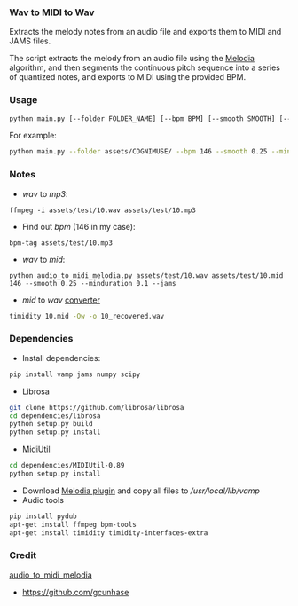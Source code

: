 ### Wav to MIDI to Wav
Extracts the melody notes from an audio file and exports them to MIDI and JAMS files.

The script extracts the melody from an audio file using the [Melodia](http://mtg.upf.edu/technologies/melodia) algorithm, and then segments the continuous pitch sequence into a series of quantized notes, and exports to MIDI using the provided BPM.

### Usage
```bash
python main.py [--folder FOLDER_NAME] [--bpm BPM] [--smooth SMOOTH] [--minduration MINDURATION] [--jams]
```
For example:
```bash
python main.py --folder assets/COGNIMUSE/ --bpm 146 --smooth 0.25 --minduration 0.1 --jams
```

### Notes
* *wav* to *mp3*:
```
ffmpeg -i assets/test/10.wav assets/test/10.mp3
```
* Find out *bpm* (146 in my case):
```
bpm-tag assets/test/10.mp3
```
* *wav* to *mid*:
```
python audio_to_midi_melodia.py assets/test/10.wav assets/test/10.mid 146 --smooth 0.25 --minduration 0.1 --jams
```
* *mid* to *wav* [converter](https://www.zamzar.com/convert/midi-to-wav/)
```bash
timidity 10.mid -Ow -o 10_recovered.wav
```

### Dependencies
* Install dependencies:
```bash
pip install vamp jams numpy scipy
```
* Librosa
```bash
git clone https://github.com/librosa/librosa
cd dependencies/librosa
python setup.py build
python setup.py install
```
* [MidiUtil](https://code.google.com/p/midiutil/)
```bash
cd dependencies/MIDIUtil-0.89
python setup.py install
```
* Download [Melodia plugin](http://mtg.upf.edu/technologies/melodia) and copy all files to */usr/local/lib/vamp*
* Audio tools
```bash
pip install pydub
apt-get install ffmpeg bpm-tools
apt-get install timidity timidity-interfaces-extra
```

### Credit
[audio_to_midi_melodia](https://github.com/justinsalamon/audio_to_midi_melodia)

* https://github.com/gcunhase